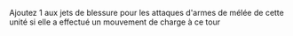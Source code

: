 Ajoutez 1 aux jets de blessure pour
les attaques d'armes de mélée de cette
unité si elle a effectué un mouvement
de charge à ce tour
